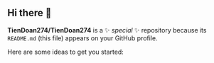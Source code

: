 ## Hi there 👋


**TienDoan274/TienDoan274** is a ✨ _special_ ✨ repository because its `README.md` (this file) appears on your GitHub profile.

Here are some ideas to get you started:
<!--  

- 🔭 I’m currently working on AI,
- 🌱 I’m currently learning ...
- 👯 I’m looking to collaborate on ...
- 🤔 I’m looking for help with ...
- 💬 Ask me about ...
- 📫 How to reach me: ...
- 😄 Pronouns: ...
- ⚡ Fun fact: ...
-->
